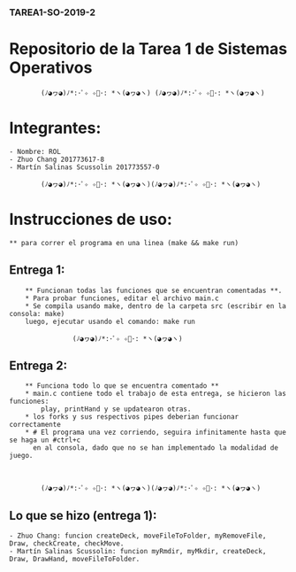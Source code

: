 ### TAREA1-SO-2019-2
# Repositorio de la Tarea 1 de Sistemas Operativos

			(ﾉ◕ヮ◕)ﾉ*:･ﾟ✧ ✧ﾟ･: *ヽ(◕ヮ◕ヽ) (ﾉ◕ヮ◕)ﾉ*:･ﾟ✧ ✧ﾟ･: *ヽ(◕ヮ◕ヽ)
# Integrantes:
	
	- Nombre: ROL
	- Zhuo Chang 201773617-8 
	- Martín Salinas Scussolin 201773557-0

			(ﾉ◕ヮ◕)ﾉ*:･ﾟ✧ ✧ﾟ･: *ヽ(◕ヮ◕ヽ)(ﾉ◕ヮ◕)ﾉ*:･ﾟ✧ ✧ﾟ･: *ヽ(◕ヮ◕ヽ)
# Instrucciones de uso:
	
	** para correr el programa en una linea (make && make run)
   ## Entrega 1:
		** Funcionan todas las funciones que se encuentran comentadas **. 
		* Para probar funciones, editar el archivo main.c
		* Se compila usando make, dentro de la carpeta src (escribir en la consola: make)
		luego, ejecutar usando el comando: make run
					
					(ﾉ◕ヮ◕)ﾉ*:･ﾟ✧ ✧ﾟ･: *ヽ(◕ヮ◕ヽ)
					
   ## Entrega 2:
		** Funciona todo lo que se encuentra comentado **
		* main.c contiene todo el trabajo de esta entrega, se hicieron las funciones: 
			play, printHand y se updatearon otras. 
		* los forks y sus respectivos pipes deberian funcionar correctamente
		* # El programa una vez corriendo, seguira infinitamente hasta que se haga un #ctrl+c 
		  en al consola, dado que no se han implementado la modalidad de juego.
	
	

			(ﾉ◕ヮ◕)ﾉ*:･ﾟ✧ ✧ﾟ･: *ヽ(◕ヮ◕ヽ)(ﾉ◕ヮ◕)ﾉ*:･ﾟ✧ ✧ﾟ･: *ヽ(◕ヮ◕ヽ)

## Lo que se hizo (entrega 1):
	
	- Zhuo Chang: funcion createDeck, moveFileToFolder, myRemoveFile, Draw, checkCreate, checkMove.
	- Martín Salinas Scussolin: funcion myRmdir, myMkdir, createDeck, Draw, DrawHand, moveFileToFolder.
